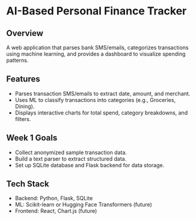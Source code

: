 # AI-Based Personal Finance Tracker

## Overview
A web application that parses bank SMS/emails, categorizes transactions using machine learning, and provides a dashboard to visualize spending patterns.

## Features
- Parses transaction SMS/emails to extract date, amount, and merchant.
- Uses ML to classify transactions into categories (e.g., Groceries, Dining).
- Displays interactive charts for total spend, category breakdowns, and filters.

## Week 1 Goals
- Collect anonymized sample transaction data.
- Build a text parser to extract structured data.
- Set up SQLite database and Flask backend for data storage.

## Tech Stack
- Backend: Python, Flask, SQLite
- ML: Scikit-learn or Hugging Face Transformers (future)
- Frontend: React, Chart.js (future)

